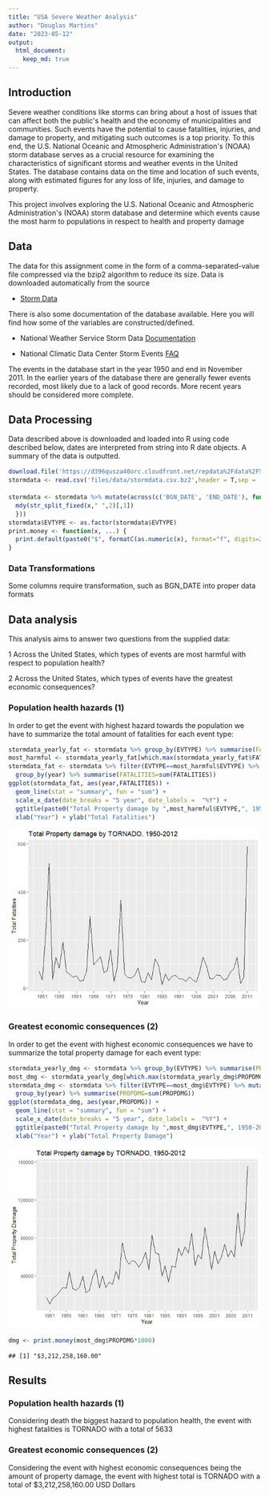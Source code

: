 ```yaml
---
title: "USA Severe Weather Analysis"
author: "Douglas Martins"
date: "2023-05-12"
output: 
  html_document:
    keep_md: true
---
```




## Introduction

Severe weather conditions like storms can bring about a host of issues that can affect both the public's health and the economy of municipalities and communities. Such events have the potential to cause fatalities, injuries, and damage to property, and mitigating such outcomes is a top priority. To this end, the U.S. National Oceanic and Atmospheric Administration's (NOAA) storm database serves as a crucial resource for examining the characteristics of significant storms and weather events in the United States. The database contains data on the time and location of such events, along with estimated figures for any loss of life, injuries, and damage to property.

This project involves exploring the U.S. National Oceanic and Atmospheric Administration's (NOAA) storm database and determine which events cause the most harm to populations in respect to health and property damage

## Data

The data for this assignment come in the form of a comma-separated-value file compressed via the bzip2 algorithm to reduce its size. Data is downloaded automatically from the source

* [Storm Data][data]

There is also some documentation of the database available. Here you will find how some of the variables are constructed/defined.

* National Weather Service Storm Data [Documentation][doc]

* National Climatic Data Center Storm Events [FAQ][faq]

The events in the database start in the year 1950 and end in November 2011. In the earlier years of the database there are generally fewer events recorded, most likely due to a lack of good records. More recent years should be considered more complete.

## Data Processing

Data described above is downloaded and loaded into R using code described below, dates are interpreted from string into R date objects. A summary of the data is outputted.


```r
download.file('https://d396qusza40orc.cloudfront.net/repdata%2Fdata%2FStormData.csv.bz2',destfile = 'files/data/stormdata.csv.bz2')
stormdata <- read.csv('files/data/stormdata.csv.bz2',header = T,sep = ',',quote = '"',na.strings = 'NA')

stormdata <- stormdata %>% mutate(across(c('BGN_DATE', 'END_DATE'), function(x){
  mdy(str_split_fixed(x," ",2)[,1])
  }))
stormdata$EVTYPE <- as.factor(stormdata$EVTYPE)
print.money <- function(x, ...) {
  print.default(paste0("$", formatC(as.numeric(x), format="f", digits=2, big.mark=",")))
}
```

### Data Transformations

Some columns require transformation, such as BGN_DATE into proper data formats

## Data analysis

This analysis aims to answer two questions from the supplied data:

1 Across the United States, which types of events are most harmful with respect to population health?

2 Across the United States, which types of events have the greatest economic consequences?

### Population health hazards (1)

In order to get the event with highest hazard towards the population we have to summarize the total amount of fatalities for each event type:


```r
stormdata_yearly_fat <- stormdata %>% group_by(EVTYPE) %>% summarise(FATALITIES=sum(FATALITIES))
most_harmful <- stormdata_yearly_fat[which.max(stormdata_yearly_fat$FATALITIES),]
stormdata_fat <- stormdata %>% filter(EVTYPE==most_harmful$EVTYPE) %>% mutate(year=as.Date(floor_date(BGN_DATE,unit='years'))) %>% 
  group_by(year) %>% summarise(FATALITIES=sum(FATALITIES))
ggplot(stormdata_fat, aes(year,FATALITIES)) + 
  geom_line(stat = "summary", fun = "sum") +
  scale_x_date(date_breaks = "5 year", date_labels =  "%Y") +
  ggtitle(paste0("Total Property damage by ",most_harmful$EVTYPE,", 1950-2012")) +
  xlab("Year") + ylab("Total Fatalities")
```

![](README_files/figure-html/unnamed-chunk-1-1.png)<!-- -->

### Greatest economic consequences (2)

In order to get the event with highest economic consequences we have to summarize the total property damage for each event type:


```r
stormdata_yearly_dmg <- stormdata %>% group_by(EVTYPE) %>% summarise(PROPDMG=sum(PROPDMG))
most_dmg <- stormdata_yearly_dmg[which.max(stormdata_yearly_dmg$PROPDMG),]
stormdata_dmg <- stormdata %>% filter(EVTYPE==most_dmg$EVTYPE) %>% mutate(year=as.Date(floor_date(BGN_DATE,unit='years'))) %>% 
  group_by(year) %>% summarise(PROPDMG=sum(PROPDMG))
ggplot(stormdata_dmg, aes(year,PROPDMG)) + 
  geom_line(stat = "summary", fun = "sum") +
  scale_x_date(date_breaks = "5 year", date_labels =  "%Y") +
  ggtitle(paste0("Total Property damage by ",most_dmg$EVTYPE,", 1950-2012")) +
  xlab("Year") + ylab("Total Property Damage")
```

![](README_files/figure-html/unnamed-chunk-2-1.png)<!-- -->

```r
dmg <- print.money(most_dmg$PROPDMG*1000)
```

```
## [1] "$3,212,258,160.00"
```

## Results

### Population health hazards (1)

Considering death the biggest hazard to population health, the event with highest fatalities is TORNADO with a total of 5633

### Greatest economic consequences (2)

Considering the event with highest economic consequences being the amount of property damage, the event with highest total is TORNADO with a total of $3,212,258,160.00 USD Dollars 


[data]:https://d396qusza40orc.cloudfront.net/repdata%2Fdata%2FStormData.csv.bz2
[doc]:https://d396qusza40orc.cloudfront.net/repdata%2Fpeer2_doc%2Fpd01016005curr.pdf
[faq]:https://d396qusza40orc.cloudfront.net/repdata%2Fpeer2_doc%2FNCDC%20Storm%20Events-FAQ%20Page.pdf
